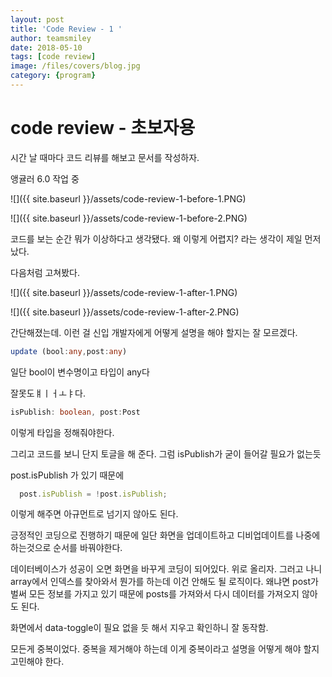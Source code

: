 ```yaml
---
layout: post
title: 'Code Review - 1 ' 
author: teamsmiley 
date: 2018-05-10
tags: [code review]
image: /files/covers/blog.jpg
category: {program}
---
```


# code review - 초보자용

시간 날 때마다 코드 리뷰를 해보고 문서를 작성하자. 

앵귤러 6.0 작업 중 

![]({{ site.baseurl }}/assets/code-review-1-before-1.PNG)

![]({{ site.baseurl }}/assets/code-review-1-before-2.PNG)

코드를 보는 순간 뭐가 이상하다고 생각됐다. 왜 이렇게 어렵지? 라는 생각이 제일 먼저 났다. 

다음처럼 고쳐봤다. 

![]({{ site.baseurl }}/assets/code-review-1-after-1.PNG)

![]({{ site.baseurl }}/assets/code-review-1-after-2.PNG)

간단해졌는데. 이런 걸 신입 개발자에게 어떻게 설명을 해야 할지는 잘 모르겠다.

```ts
update (bool:any,post:any)
```

일단 bool이 변수명이고 타입이 any다 

잘못도ㅒㅣㅓㅗㅑ다. 

```ts
isPublish: boolean, post:Post 
```

이렇게 타입을 정해줘야한다. 

그리고 코드를 보니 단지 토글을 해 준다. 그럼 isPublish가 굳이 들어갈 필요가 없는듯

post.isPublish 가 있기 때문에 

```ts
  post.isPublish = !post.isPublish;
```

이렇게 해주면 아규먼트로 넘기지 않아도 된다. 

긍정적인 코딩으로 진행하기 때문에 일단 화면을 업데이트하고 디비업데이트를 나중에 하는것으로 순서를 바꿔야한다. 

데이터베이스가 성공이 오면 화면을 바꾸게 코딩이 되어있다. 위로 올리자. 그러고 나니 array에서 인덱스를 찾아와서 뭔가를 하는데 이건 안해도 될 로직이다. 왜냐면 post가 벌써 모든 정보를 가지고 있기 때문에 posts를 가져와서 다시 데이터를 가져오지 않아도 된다.  

화면에서 data-toggle이 필요 없을 듯 해서 지우고 확인하니 잘 동작함.

모든게 중복이었다. 중복을 제거해야 하는데 이게 중복이라고 설명을 어떻게 해야 할지 고민해야 한다. 




